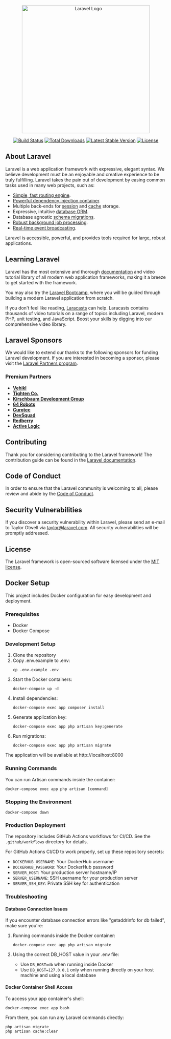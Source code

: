 <p align="center"><a href="https://laravel.com" target="_blank"><img src="https://raw.githubusercontent.com/laravel/art/master/logo-lockup/5%20SVG/2%20CMYK/1%20Full%20Color/laravel-logolockup-cmyk-red.svg" width="400" alt="Laravel Logo"></a></p>

<p align="center">
<a href="https://github.com/laravel/framework/actions"><img src="https://github.com/laravel/framework/workflows/tests/badge.svg" alt="Build Status"></a>
<a href="https://packagist.org/packages/laravel/framework"><img src="https://img.shields.io/packagist/dt/laravel/framework" alt="Total Downloads"></a>
<a href="https://packagist.org/packages/laravel/framework"><img src="https://img.shields.io/packagist/v/laravel/framework" alt="Latest Stable Version"></a>
<a href="https://packagist.org/packages/laravel/framework"><img src="https://img.shields.io/packagist/l/laravel/framework" alt="License"></a>
</p>

## About Laravel

Laravel is a web application framework with expressive, elegant syntax. We believe development must be an enjoyable and creative experience to be truly fulfilling. Laravel takes the pain out of development by easing common tasks used in many web projects, such as:

-   [Simple, fast routing engine](https://laravel.com/docs/routing).
-   [Powerful dependency injection container](https://laravel.com/docs/container).
-   Multiple back-ends for [session](https://laravel.com/docs/session) and [cache](https://laravel.com/docs/cache) storage.
-   Expressive, intuitive [database ORM](https://laravel.com/docs/eloquent).
-   Database agnostic [schema migrations](https://laravel.com/docs/migrations).
-   [Robust background job processing](https://laravel.com/docs/queues).
-   [Real-time event broadcasting](https://laravel.com/docs/broadcasting).

Laravel is accessible, powerful, and provides tools required for large, robust applications.

## Learning Laravel

Laravel has the most extensive and thorough [documentation](https://laravel.com/docs) and video tutorial library of all modern web application frameworks, making it a breeze to get started with the framework.

You may also try the [Laravel Bootcamp](https://bootcamp.laravel.com), where you will be guided through building a modern Laravel application from scratch.

If you don't feel like reading, [Laracasts](https://laracasts.com) can help. Laracasts contains thousands of video tutorials on a range of topics including Laravel, modern PHP, unit testing, and JavaScript. Boost your skills by digging into our comprehensive video library.

## Laravel Sponsors

We would like to extend our thanks to the following sponsors for funding Laravel development. If you are interested in becoming a sponsor, please visit the [Laravel Partners program](https://partners.laravel.com).

### Premium Partners

-   **[Vehikl](https://vehikl.com/)**
-   **[Tighten Co.](https://tighten.co)**
-   **[Kirschbaum Development Group](https://kirschbaumdevelopment.com)**
-   **[64 Robots](https://64robots.com)**
-   **[Curotec](https://www.curotec.com/services/technologies/laravel/)**
-   **[DevSquad](https://devsquad.com/hire-laravel-developers)**
-   **[Redberry](https://redberry.international/laravel-development/)**
-   **[Active Logic](https://activelogic.com)**

## Contributing

Thank you for considering contributing to the Laravel framework! The contribution guide can be found in the [Laravel documentation](https://laravel.com/docs/contributions).

## Code of Conduct

In order to ensure that the Laravel community is welcoming to all, please review and abide by the [Code of Conduct](https://laravel.com/docs/contributions#code-of-conduct).

## Security Vulnerabilities

If you discover a security vulnerability within Laravel, please send an e-mail to Taylor Otwell via [taylor@laravel.com](mailto:taylor@laravel.com). All security vulnerabilities will be promptly addressed.

## License

The Laravel framework is open-sourced software licensed under the [MIT license](https://opensource.org/licenses/MIT).

## Docker Setup

This project includes Docker configuration for easy development and deployment.

### Prerequisites

-   Docker
-   Docker Compose

### Development Setup

1. Clone the repository
2. Copy .env.example to .env:
    ```
    cp .env.example .env
    ```
3. Start the Docker containers:
    ```
    docker-compose up -d
    ```
4. Install dependencies:
    ```
    docker-compose exec app composer install
    ```
5. Generate application key:
    ```
    docker-compose exec app php artisan key:generate
    ```
6. Run migrations:
    ```
    docker-compose exec app php artisan migrate
    ```

The application will be available at http://localhost:8000

### Running Commands

You can run Artisan commands inside the container:

```
docker-compose exec app php artisan [command]
```

### Stopping the Environment

```
docker-compose down
```

### Production Deployment

The repository includes GitHub Actions workflows for CI/CD. See the `.github/workflows` directory for details.

For GitHub Actions CI/CD to work properly, set up these repository secrets:

-   `DOCKERHUB_USERNAME`: Your DockerHub username
-   `DOCKERHUB_PASSWORD`: Your DockerHub password
-   `SERVER_HOST`: Your production server hostname/IP
-   `SERVER_USERNAME`: SSH username for your production server
-   `SERVER_SSH_KEY`: Private SSH key for authentication

### Troubleshooting

#### Database Connection Issues

If you encounter database connection errors like "getaddrinfo for db failed", make sure you're:

1. Running commands inside the Docker container:

    ```
    docker-compose exec app php artisan migrate
    ```

2. Using the correct DB_HOST value in your .env file:
    - Use `DB_HOST=db` when running inside Docker
    - Use `DB_HOST=127.0.0.1` only when running directly on your host machine and using a local database

#### Docker Container Shell Access

To access your app container's shell:

```
docker-compose exec app bash
```

From there, you can run any Laravel commands directly:

```
php artisan migrate
php artisan cache:clear
```
